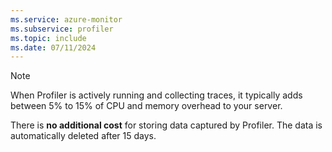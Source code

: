 ```yaml
---
ms.service: azure-monitor
ms.subservice: profiler
ms.topic: include
ms.date: 07/11/2024
---
```


> [!NOTE]
> When Profiler is actively running and collecting traces, it typically adds between 5% to 15% of CPU and memory overhead to your server. 
>
> There is **no additional cost** for storing data captured by Profiler. The data is automatically deleted after 15 days.